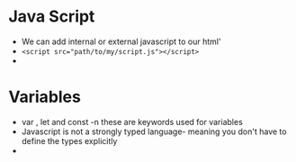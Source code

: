 # Java Script

- We can add internal or external javascript to our html'
- ```<script src="path/to/my/script.js"></script>```
- 


# Variables
- var , let and const -n these are keywords used for variables
- Javascript is not a strongly typed language- meaning you don't have to define the types explicitly 
- 
